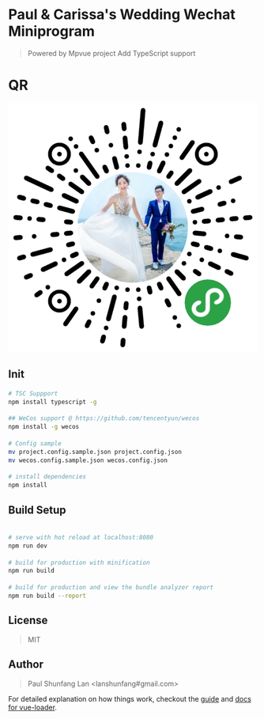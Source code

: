 # Paul & Carissa's Wedding Wechat Miniprogram

> Powered by Mpvue project
> Add TypeScript support

# QR

![Mini Program QR](./src/static/mini-program-qr.jpg)

## Init

``` bash
# TSC Suppport
npm install typescript -g

## WeCos support @ https://github.com/tencentyun/wecos
npm install -g wecos

# Config sample
mv project.config.sample.json project.config.json
mv wecos.config.sample.json wecos.config.json

# install dependencies
npm install
```

## Build Setup

``` bash

# serve with hot reload at localhost:8080
npm run dev

# build for production with minification
npm run build

# build for production and view the bundle analyzer report
npm run build --report
```

## License
> MIT

## Author
> Paul Shunfang Lan <lanshunfang#gmail.com>

For detailed explanation on how things work, checkout the [guide](http://vuejs-templates.github.io/webpack/) and [docs for vue-loader](http://vuejs.github.io/vue-loader).
